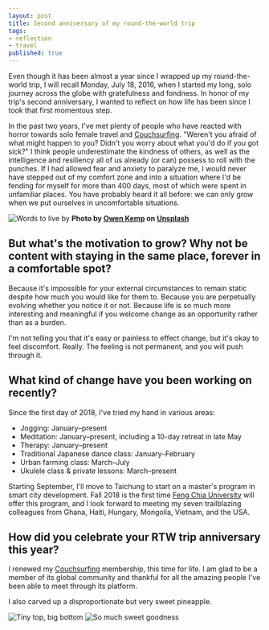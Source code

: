 ```yaml
---
layout: post
title: Second anniversary of my round-the-world trip
tags:
- reflection
- travel
published: true
---
```

Even though it has been almost a year since I wrapped up my round-the-world trip, I will recall Monday, July 18, 2016, when I started my long, solo journey across the globe with gratefulness and fondness. In honor of my trip's second anniversary, I wanted to reflect on how life has been since I took that first momentous step.

<!--more-->

In the past two years, I've met plenty of people who have reacted with horror towards solo female travel and [Couchsurfing][cs]. "Weren't you afraid of what might happen to you? Didn't you worry about what you'd do if you got sick?" I think people underestimate the kindness of others, as well as the intelligence and resiliency all of us already (or can) possess to roll with the punches. If I had allowed fear and anxiety to paralyze me, I would never have stepped out of my comfort zone and into a situation where I'd be fending for myself for more than 400 days, most of which were spent in unfamiliar places. You have probably heard it all before: we can only grow when we put ourselves in uncomfortable situations.

![Words to live by]({{site.baseurl}}/images/2018/07/18/run-from-fear.jpg)
<strong>Photo by [Owen Kemp][unsplash-owen] on [Unsplash][unsplash]</strong>

## But what's the motivation to grow? Why not be content with staying in the same place, forever in a comfortable spot?

Because it's impossible for your external circumstances to remain static despite how much you would like for them to. Because you are perpetually evolving whether you notice it or not. Because life is so much more interesting and meaningful if you welcome change as an opportunity rather than as a burden.

I'm not telling you that it's easy or painless to effect change, but it's okay to feel discomfort. Really. The feeling is not permanent, and you will push through it.

## What kind of change have you been working on recently?

Since the first day of 2018, I've tried my hand in various areas:

* Jogging: January&ndash;present
* Meditation: January&ndash;present, including a 10-day retreat in late May
* Therapy: January&ndash;present
* Traditional Japanese dance class: January&ndash;February
* Urban farming class: March&ndash;July
* Ukulele class &amp; private lessons: March&ndash;present

Starting September, I'll move to Taichung to start on a master's program in smart city development. Fall 2018 is the first time [Feng Chia University][fcu] will offer this program, and I look forward to meeting my seven trailblazing colleagues from Ghana, Haiti, Hungary, Mongolia, Vietnam, and the USA.

## How did you celebrate your RTW trip anniversary this year?

I renewed my [Couchsurfing][cs] membership, this time for life. I am glad to be a member of its global community and thankful for all the amazing people I've been able to meet through its platform.

I also carved up a disproportionate but very sweet pineapple.

![Tiny top, big bottom]({{site.baseurl}}/images/2018/07/18/pineapple-intact.jpg)
![So much sweet goodness]({{site.baseurl}}/images/2018/07/18/pineapple-cut.jpg)

[cs]: https://www.couchsurfing.com/
[fcu]: http://en.fcu.edu.tw/
[unsplash]: https://unsplash.com/search/photos/fear?utm_source=unsplash&utm_medium=referral&utm_content=creditCopyText
[unsplash-owen]: https://unsplash.com/photos/4u4lSjknnmo?utm_source=unsplash&utm_medium=referral&utm_content=creditCopyText